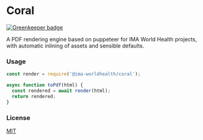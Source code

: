 Coral
======

[![Greenkeeper badge](https://badges.greenkeeper.io/IMA-WorldHealth/coral.svg)](https://greenkeeper.io/)

A PDF rendering engine based on puppeteer for IMA World Health projects, with automatic inlining
of assets and sensible defaults.

### Usage
```js
const render = require('@ima-worldhealth/coral');

async function toPdf(html) {
  const rendered = await render(html);
  return rendered;
}
```

### License
[MIT](./LICENSE)
